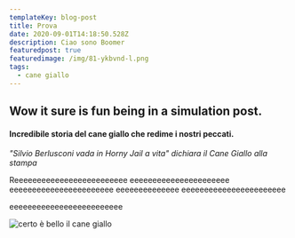 ```yaml
---
templateKey: blog-post
title: Prova
date: 2020-09-01T14:18:50.528Z
description: Ciao sono Boomer
featuredpost: true
featuredimage: /img/81-ykbvnd-l.png
tags:
  - cane giallo
---
```

## Wow it sure is fun being in a simulation post.

#### Incredibile storia del cane giallo che redime i nostri peccati.

*"Silvio Berlusconi vada in Horny Jail a vita" dichiara il Cane Giallo alla stampa* 

Reeeeeeeeeeeeeeeeeeeeeeeee eeeeeeeeeeeeeeeeeeeeee eeeeeeeeeeeeeeeeeeeeeee eeeeeeeeeeeeee eeeeeeeeeeeeeeeeeeeeeee 

eeeeeeeeeeeeeeeeeeeeeeeee 

![certo è bello il cane giallo](/img/81-ykbvnd-l.png "Cane giallo (1960, colorized)")